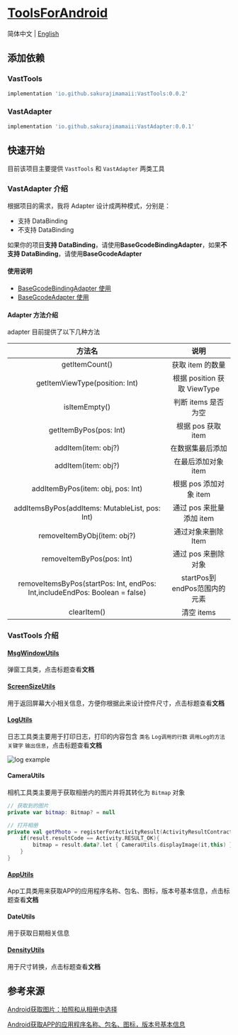 # [ToolsForAndroid](https://github.com/SakurajimaMaii/ToolsForAndroid)

简体中文 | [English](https://github.com/SakurajimaMaii/ToolsForAndroid/blob/master/README_EN.md)

## 添加依赖

### VastTools

```gradle
implementation 'io.github.sakurajimamaii:VastTools:0.0.2'
```

### VastAdapter

```gradle
implementation 'io.github.sakurajimamaii:VastAdapter:0.0.1'
```

## 快速开始

目前该项目主要提供 `VastTools` 和 `VastAdapter` 两类工具

### VastAdapter 介绍

根据项目的需求，我将 Adapter 设计成两种模式，分别是：

- 支持 DataBinding
- 不支持 DataBinding

如果你的项目**支持 DataBinding**，请使用**BaseGcodeBindingAdapter**，如果**不支持 DataBinding**，请使用**BaseGcodeAdapter**

#### 使用说明

- [BaseGcodeBindingAdapter 使用](https://github.com/SakurajimaMaii/ToolsForAndroid/blob/master/docs/BaseGcodeBindingAdapter.md)
- [BaseGcodeAdapter 使用](https://github.com/SakurajimaMaii/ToolsForAndroid/blob/master/docs/BaseGcodeAdapter.md)

#### Adapter 方法介绍

adapter 目前提供了以下几种方法

|                                   方法名                                    |             说明             |
| :-------------------------------------------------------------------------: | :--------------------------: |
|                               getItemCount()                                |       获取 item 的数量       |
|                       getItemViewType(position: Int)                        | 根据 position 获取 ViewType  |
|                                isItemEmpty()                                |     判断 items 是否为空      |
|                           getItemByPos(pos: Int)                            |      根据 pos 获取 item      |
|                             addItem(item: obj?)                             |       在数据集最后添加       |
|                             addItem(item: obj?)                             |     在最后添加对象 item      |
|                      addItemByPos(item: obj, pos: Int)                      |    根据 pos 添加对象 item    |
|             addItemsByPos(addItems: MutableList<obj>, pos: Int)             |   通过 pos 来批量添加 item   |
|                         removeItemByObj(item: obj?)                         |     通过对象来删除 Item      |
|                          removeItemByPos(pos: Int)                          |     通过 pos 来删除对象      |
| removeItemsByPos(startPos: Int, endPos: Int,includeEndPos: Boolean = false) | startPos到endPos范围内的元素 |
|                                 clearItem()                                 |          清空 items          |

###  VastTools 介绍

#### [MsgWindowUtils](https://github.com/SakurajimaMaii/ToolsForAndroid/wiki/MsgWindowUtils)

弹窗工具类，点击标题查看**文档**

#### [ScreenSizeUtils](https://github.com/SakurajimaMaii/ToolsForAndroid/wiki/ScreenSizeUtils)

用于返回屏幕大小相关信息，方便你根据此来设计控件尺寸，点击标题查看**文档**

#### [LogUtils](https://github.com/SakurajimaMaii/ToolsForAndroid/wiki/LogUtils)

日志工具类主要用于打印日志，打印的内容包含 `类名`  `Log调用的行数` `调用Log的方法` `关键字` `输出信息`，点击标题查看**文档**

![log example](https://img-blog.csdnimg.cn/e5e2c730d428481fba80a41f8c126af6.png?x-oss-process=image/watermark,type_ZHJvaWRzYW5zZmFsbGJhY2s,shadow_50,text_Q1NETiBA56CB5LiK5aSP6Zuo,size_20,color_FFFFFF,t_70,g_se,x_16)

#### CameraUtils

相机工具类主要用于获取相册内的图片并将其转化为 `Bitmap` 对象

```kotlin
// 获取到的图片
private var bitmap: Bitmap? = null

// 打开相册
private val getPhoto = registerForActivityResult(ActivityResultContracts.StartActivityForResult()){ result->
    if(result.resultCode == Activity.RESULT_OK){
        bitmap = result.data?.let { CameraUtils.displayImage(it,this) }
    }
}
```

#### [AppUtils](https://github.com/SakurajimaMaii/ToolsForAndroid/wiki/AppUtils)

App工具类用来获取APP的应用程序名称、包名、图标，版本号基本信息，点击标题查看**文档**

#### DateUtils

用于获取日期相关信息

#### [DensityUtils](https://github.com/SakurajimaMaii/ToolsForAndroid/wiki/DensityUtils)

用于尺寸转换，点击标题查看**文档**

## 参考来源

[Android获取图片：拍照和从相册中选择](https://www.jianshu.com/p/57487bb1ec5a)

[Android获取APP的应用程序名称、包名、图标，版本号基本信息](https://blog.csdn.net/jia635/article/details/78722073)
